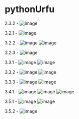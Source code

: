 # pythonUrfu
2.3.2 -  ![image](https://user-images.githubusercontent.com/63664630/205626744-470ffc85-4a63-4b98-9c7a-8ea22aa8af1f.png)

3.2.1 - ![image](https://user-images.githubusercontent.com/63664630/205626793-b4f9bad6-dfed-4f58-8288-b6b5ccc64b05.png)

3.2.2 - ![image](https://user-images.githubusercontent.com/63664630/205626915-e3190070-e3a2-4892-9cd0-0c53fba7c4ed.png)
![image](https://user-images.githubusercontent.com/63664630/205627055-266335d3-200a-4cd2-bd6b-4ae8adb80a0e.png)

3.2.3 - ![image](https://user-images.githubusercontent.com/63664630/206131141-6f2d23f3-7f10-41e5-99ba-8c59e61d2d95.png)

3.3.1 - ![image](https://user-images.githubusercontent.com/63664630/206853011-8de1a9f0-5ee5-4775-9366-bb985a2f6fff.png)
![image](https://user-images.githubusercontent.com/63664630/206853014-ac8bc961-3289-475d-8b53-21ac26ad85d3.png)

3.3.2 - ![image](https://user-images.githubusercontent.com/63664630/207408738-30e7528b-7d85-4892-84c9-435a49a49bbd.png)
![image](https://user-images.githubusercontent.com/63664630/207408869-959904e7-93b6-4b06-a878-64e655f4b35f.png)

3.3.3 - ![image](https://user-images.githubusercontent.com/63664630/208299507-e8430d52-a01a-4ae1-b5ac-05a8f1477d57.png)
![image](https://user-images.githubusercontent.com/63664630/208299511-42f3f00f-693f-4ecb-82f6-2b70b33ff171.png)

3.4.1 - ![image](https://user-images.githubusercontent.com/63664630/208425093-7607fec4-1b3a-4b72-b912-aebc643d0082.png)
![image](https://user-images.githubusercontent.com/63664630/208425121-f542b2c4-fa6f-4f73-ab51-ca5e552d07ab.png)
![image](https://user-images.githubusercontent.com/63664630/208425149-30243276-aeae-4907-98b5-68d003d517be.png)

3.5.1 - ![image](https://user-images.githubusercontent.com/63664630/208644016-affa53b0-abad-4bc6-a8d3-7c6432d1ac39.png)
![image](https://user-images.githubusercontent.com/63664630/208644031-f70b1da9-c370-4759-9ae1-cfd08e499048.png)

3.5.2 - ![image](https://user-images.githubusercontent.com/63664630/208654127-c86deb45-c857-4731-9634-a63f4514a450.png)
